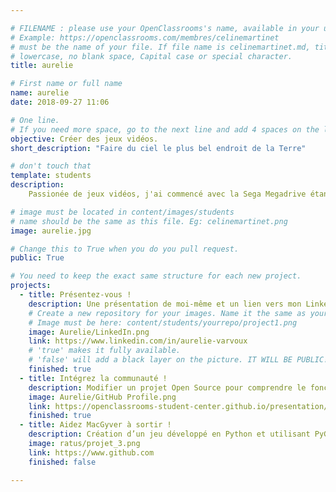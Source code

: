 ```yaml
---

# FILENAME : please use your OpenClassrooms's name, available in your url.
# Example: https://openclassrooms.com/membres/celinemartinet
# must be the name of your file. If file name is celinemartinet.md, title is celinemartinet.
# lowercase, no blank space, Capital case or special character.
title: aurelie

# First name or full name
name: aurelie
date: 2018-09-27 11:06

# One line.
# If you need more space, go to the next line and add 4 spaces on the left, as in 'description'.
objective: Créer des jeux vidéos.
short_description: "Faire du ciel le plus bel endroit de la Terre"

# don't touch that
template: students
description:
    Passionée de jeux vidéos, j'ai commencé avec la Sega Megadrive étant enfant, avec Sonic. Fan d'Overwatch.

# image must be located in content/images/students
# name should be the same as this file. Eg: celinemartinet.png
image: aurelie.jpg

# Change this to True when you do you pull request.
public: True

# You need to keep the exact same structure for each new project.
projects:
  - title: Présentez-vous !
    description: Une présentation de moi-même et un lien vers mon LinkedIn.
    # Create a new repository for your images. Name it the same as your nickname and profile picture.
    # Image must be here: content/students/yourrepo/project1.png
    image: Aurelie/LinkedIn.png
    link: https://www.linkedin.com/in/aurelie-varvoux
    # 'true' makes it fully available.
    # 'false' will add a black layer on the picture. IT WILL BE PUBLIC!
    finished: true
  - title: Intégrez la communauté !
    description: Modifier un projet Open Source pour comprendre le fonctionnement de Git, de Github et des pull requests. 
    image: Aurelie/GitHub Profile.png
    link: https://openclassrooms-student-center.github.io/presentation/students/ratus.html
    finished: true
  - title: Aidez MacGyver à sortir !
    description: Création d’un jeu développé en Python et utilisant PyGame.
    image: ratus/projet_3.png
    link: https://www.github.com
    finished: false

---
```

